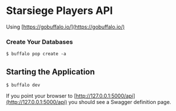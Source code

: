# Starsiege Players API

Using [https://gobuffalo.io/](https://gobuffalo.io/)

### Create Your Databases

	$ buffalo pop create -a

## Starting the Application

	$ buffalo dev

If you point your browser to [http://127.0.0.1:5000/api](http://127.0.0.1:5000/api) you should see a Swagger definition page.

